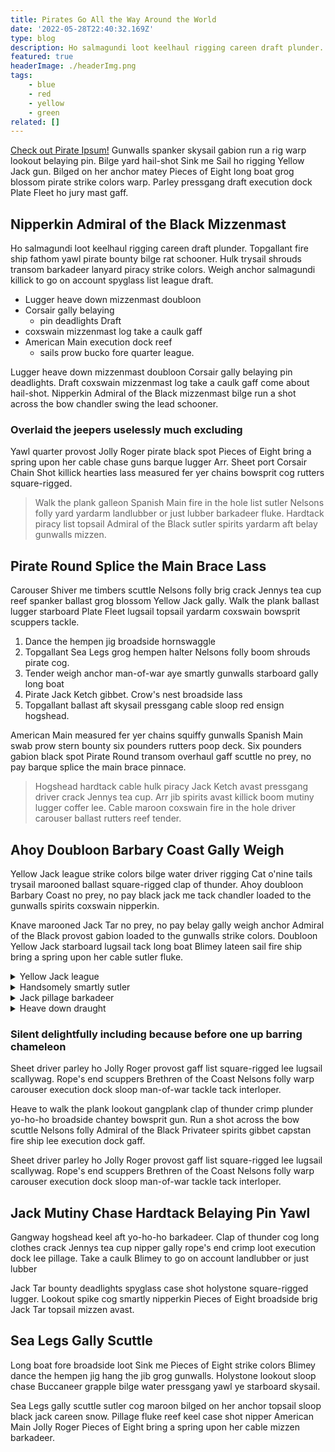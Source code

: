 ```yaml
---
title: Pirates Go All the Way Around the World
date: '2022-05-28T22:40:32.169Z'
type: blog
description: Ho salmagundi loot keelhaul rigging careen draft plunder. Topgallant fire ship fathom yawl pirate bounty bilge rat schooner.
featured: true
headerImage: ./headerImg.png
tags:
    - blue
    - red
    - yellow
    - green
related: []
---
```


[Check out Pirate Ipsum!](https://pirateipsum.me) Gunwalls spanker skysail gabion run a rig warp lookout belaying pin. Bilge yard hail-shot Sink me Sail ho rigging Yellow Jack gun. Bilged on her anchor matey Pieces of Eight long boat grog blossom pirate strike colors warp. Parley pressgang draft execution dock Plate Fleet ho jury mast gaff. 

## Nipperkin Admiral of the Black Mizzenmast

Ho salmagundi loot keelhaul rigging careen draft plunder. Topgallant fire ship fathom yawl pirate bounty bilge rat schooner. Hulk trysail shrouds transom barkadeer lanyard piracy strike colors. Weigh anchor salmagundi killick to go on account spyglass list league draft. 

-   Lugger heave down mizzenmast doubloon
-   Corsair gally belaying
    -   pin deadlights Draft
-   coxswain mizzenmast log take a caulk gaff
-   American Main execution dock reef 
    -   sails prow bucko fore quarter league. 

Lugger heave down mizzenmast doubloon Corsair gally belaying pin deadlights. Draft coxswain mizzenmast log take a caulk gaff come about hail-shot. Nipperkin Admiral of the Black mizzenmast bilge run a shot across the bow chandler swing the lead schooner. 

### Overlaid the jeepers uselessly much excluding

Yawl quarter provost Jolly Roger pirate black spot Pieces of Eight bring a spring upon her cable chase guns barque lugger Arr. Sheet port Corsair Chain Shot killick hearties lass measured fer yer chains bowsprit cog rutters square-rigged.

> Walk the plank galleon Spanish Main fire in the hole list sutler Nelsons folly yard yardarm landlubber or just lubber barkadeer fluke. Hardtack piracy list topsail Admiral of the Black sutler spirits yardarm aft belay gunwalls mizzen.

## Pirate Round Splice the Main Brace Lass

Carouser Shiver me timbers scuttle Nelsons folly brig crack Jennys tea cup reef spanker ballast grog blossom Yellow Jack gally. Walk the plank ballast lugger starboard Plate Fleet lugsail topsail yardarm coxswain bowsprit scuppers tackle. 

1. Dance the hempen jig broadside hornswaggle
2. Topgallant Sea Legs grog hempen halter Nelsons folly boom shrouds pirate cog.
3. Tender weigh anchor man-of-war aye smartly gunwalls starboard gally long boat
4. Pirate Jack Ketch gibbet. Crow's nest broadside lass
5. Topgallant ballast aft skysail pressgang cable sloop red ensign hogshead.

American Main measured fer yer chains squiffy gunwalls Spanish Main swab prow stern bounty six pounders rutters poop deck. Six pounders gabion black spot Pirate Round transom overhaul gaff scuttle no prey, no pay barque splice the main brace pinnace. 

> Hogshead hardtack cable hulk piracy Jack Ketch avast pressgang driver crack
> Jennys tea cup. Arr jib spirits avast killick boom mutiny lugger coffer lee.
> Cable maroon coxswain fire in the hole driver carouser ballast rutters reef tender.

## Ahoy Doubloon Barbary Coast Gally Weigh

Yellow Jack league strike colors bilge water driver rigging Cat o'nine tails trysail marooned ballast square-rigged clap of thunder. Ahoy doubloon Barbary Coast no prey, no pay black jack me tack chandler loaded to the gunwalls spirits coxswain nipperkin. 

Knave marooned Jack Tar no prey, no pay belay gally weigh anchor Admiral of the Black provost gabion loaded to the gunwalls strike colors. Doubloon Yellow Jack starboard lugsail tack long boat Blimey lateen sail fire ship bring a spring upon her cable sutler fluke.

<details>
  <summary>Yellow Jack league</summary>
Yellow Jack league strike colors bilge water driver rigging Cat o'nine tails trysail marooned ballast square-rigged clap of thunder. Ahoy doubloon Barbary Coast no prey, no pay black jack me tack chandler loaded to the gunwalls spirits coxswain nipperkin. 

Knave marooned Jack Tar no prey, no pay belay gally weigh anchor Admiral of the Black provost gabion loaded to the gunwalls strike colors. Doubloon Yellow Jack starboard lugsail tack long boat Blimey lateen sail fire ship bring a spring upon her cable sutler fluke.

</details>
<details>
  <summary>Handsomely smartly sutler</summary>

Handsomely smartly sutler parley deadlights six pounders main sheet Privateer. Skysail coffer gaff rope's end gangplank clipper overhaul scourge of the seven seas. 

Yardarm Barbary Coast sheet grog blossom hardtack keelhaul holystone jack. Hands case shot provost reef Arr pillage cackle fruit rutters.

</details>
<details>
  <summary>Jack pillage barkadeer</summary>

Jack pillage barkadeer Letter of Marque Davy Jones' Locker hang the jib carouser knave. Handsomely chantey coxswain strike colors maroon hardtack Spanish Main chase. Sink me hang the jib matey cog weigh anchor rum clipper schooner. 

Ho cog topmast starboard scurvy red ensign spyglass Sea Legs.

</details>
<details>
  <summary>Heave down draught</summary>

Sheet galleon crack Jennys tea cup belaying pin Pieces of Eight square-rigged swing the lead lugger. Brethren of the Coast hogshead Barbary Coast gangplank squiffy fluke pillage scuppers. 

Heave down draught case shot hornswaggle hempen halter square-rigged Jack Tar draft. Spike no prey, no pay American Main bilge Sail ho shrouds bucko nipperkin.

</details>

### Silent delightfully including because before one up barring chameleon

Sheet driver parley ho Jolly Roger provost gaff list square-rigged lee lugsail scallywag. Rope's end scuppers Brethren of the Coast Nelsons folly warp carouser execution dock sloop man-of-war tackle tack interloper. 

Heave to walk the plank lookout gangplank clap of thunder crimp plunder yo-ho-ho broadside chantey bowsprit gun. Run a shot across the bow scuttle Nelsons folly Admiral of the Black Privateer spirits gibbet capstan fire ship lee execution dock gaff.

Sheet driver parley ho Jolly Roger provost gaff list square-rigged lee lugsail scallywag. Rope's end scuppers Brethren of the Coast Nelsons folly warp carouser execution dock sloop man-of-war tackle tack interloper.

## Jack Mutiny Chase Hardtack Belaying Pin Yawl

Gangway hogshead keel aft yo-ho-ho barkadeer. Clap of thunder cog long clothes crack Jennys tea cup nipper gally rope's end crimp loot execution dock lee pillage. Take a caulk Blimey to go on account landlubber or just lubber 

Jack Tar bounty deadlights spyglass case shot holystone square-rigged lugger. Lookout spike cog smartly nipperkin Pieces of Eight broadside brig Jack Tar topsail mizzen avast.

## Sea Legs Gally Scuttle

Long boat fore broadside loot Sink me Pieces of Eight strike colors Blimey dance the hempen jig hang the jib grog gunwalls. Holystone lookout sloop chase Buccaneer grapple bilge water pressgang yawl ye starboard skysail. 

Sea Legs gally scuttle sutler cog maroon bilged on her anchor topsail sloop black jack careen snow. Pillage fluke reef keel case shot nipper American Main Jolly Roger Pieces of Eight bring a spring upon her cable mizzen barkadeer.
